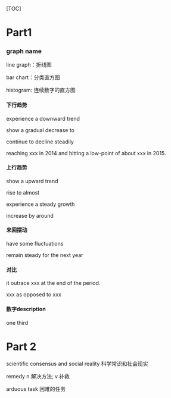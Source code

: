 [TOC]

# Part1

### graph name

line graph：折线图

bar chart：分类直方图

histogram: 连续数字的直方图

#### 下行趋势

experience a downward trend

show a gradual decrease to

continue to decline steadily

reaching xxx in 2014 and hitting a low-point of about xxx in 2015.

#### 上行趋势

show a upward trend

rise to almost

experience a steady growth

increase by around

#### 来回摆动

have some fluctuations

remain steady for the next year

#### 对比

it outrace xxx at the end of the period.

xxx as opposed to xxx

#### 数字description

one third

# Part 2

scientific consensus and social reality 科学常识和社会现实

remedy n.解决方法; v.补救

arduous task 困难的任务
